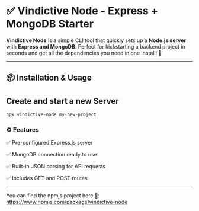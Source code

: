 # ✅ Vindictive Node - Express + MongoDB Starter

**Vindictive Node** is a simple CLI tool that quickly sets up a **Node.js server** with **Express and MongoDB**. Perfect for kickstarting a backend project in seconds and get all the dependencies you need in one install! 🚀  

---
## 📦 Installation & Usage

## Create and start a new Server
```sh 
npx vindictive-node my-new-project
```

### ⚙ Features

✅ Pre-configured Express.js server

✅ MongoDB connection ready to use

✅ Built-in JSON parsing for API requests

✅ Includes GET and POST routes

---
You can find the npmjs project here 📎: https://www.npmjs.com/package/vindictive-node

